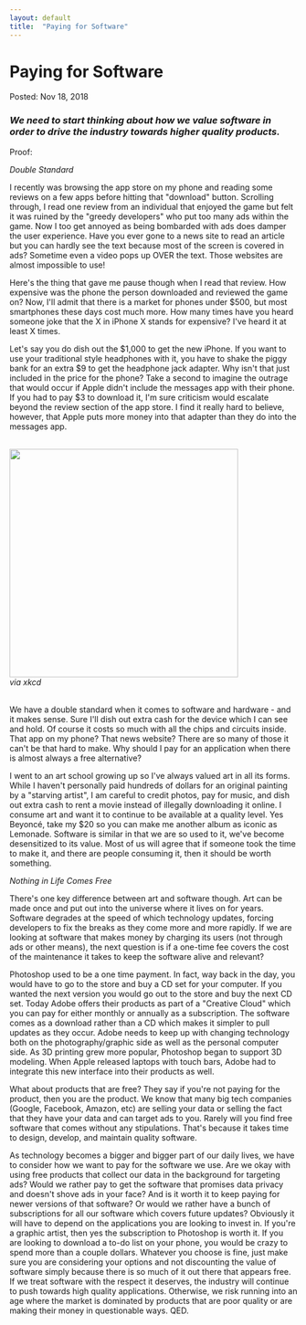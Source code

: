 ```yaml
---
layout: default
title:  "Paying for Software"
---
```

<h1>Paying for Software</h1>
<span class="post-meta">Posted: Nov 18, 2018</span>
<h3><i>We need to start thinking about how we value software in order to drive the industry towards higher quality products.</i></h3>

Proof:

<i>Double Standard</i>

I recently was browsing the app store on my phone and reading some reviews on a few apps before hitting that "download" button. Scrolling through, I read one review from an individual that enjoyed the game but felt it was ruined by the "greedy developers" who put too many ads within the game. Now I too get annoyed as being bombarded with ads does damper the user experience. Have you ever gone to a news site to read an article but you can hardly see the text because most of the screen is covered in ads? Sometime even a video pops up OVER the text. Those websites are almost impossible to use!

Here's the thing that gave me pause though when I read that review. How expensive was the phone the person downloaded and reviewed the game on? Now, I'll admit that there is a market for phones under $500, but most smartphones these days cost much more. How many times have you heard someone joke that the X in iPhone X stands for expensive? I've heard it at least X times.

Let's say you do dish out the $1,000 to get the new iPhone. If you want to use your traditional style headphones with it, you have to shake the piggy bank for an extra $9 to get the headphone jack adapter. Why isn't that just included in the price for the phone? Take a second to imagine the outrage that would occur if Apple didn't include the messages app with their phone. If you had to pay $3 to download it, I'm sure criticism would escalate beyond the review section of the app store. I find it really hard to believe, however, that Apple puts more money into that adapter than they do into the messages app.

<div class="comic-contain">
<br><img style="width:400px;height:400px" src="https://imgs.xkcd.com/comics/xkcd_phone_4.png"/>
<figcaption><i>via xkcd</i></figcaption>
</div><br>

We have a double standard when it comes to software and hardware - and it makes sense. Sure I'll dish out extra cash for the device which I can see and hold. Of course it costs so much with all the chips and circuits inside. That app on my phone? That news website? There are so many of those it can't be that hard to make. Why should I pay for an application when there is almost always a free alternative?

I went to an art school growing up so I've always valued art in all its forms. While I haven't personally paid hundreds of dollars for an original painting by a "starving artist", I am careful to credit photos, pay for music, and dish out extra cash to rent a movie instead of illegally downloading it online. I consume art and want it to continue to be available at a quality level. Yes Beyoncé, take my $20 so you can make me another album as iconic as Lemonade. Software is similar in that we are so used to it, we've become desensitized to its value. Most of us will agree that if someone took the time to make it, and there are people consuming it, then it should be worth something.

<i>Nothing in Life Comes Free</i>

There's one key difference between art and software though. Art can be made once and put out into the universe where it lives on for years. Software degrades at the speed of which technology updates, forcing developers to fix the breaks as they come more and more rapidly. If we are looking at software that makes money by charging its users (not through ads or other means), the next question is if a one-time fee covers the cost of the maintenance it takes to keep the software alive and relevant?

Photoshop used to be a one time payment. In fact, way back in the day, you would have to go to the store and buy a CD set for your computer. If you wanted the next version you would go out to the store and buy the next CD set. Today Adobe offers their products as part of a "Creative Cloud" which you can pay for either monthly or annually as a subscription. The software comes as a download rather than a CD which makes it simpler to pull updates as they occur. Adobe needs to keep up with changing technology both on the photography/graphic side as well as the personal computer side. As 3D printing grew more popular, Photoshop began to support 3D modeling. When Apple released laptops with touch bars, Adobe had to integrate this new interface into their products as well.

What about products that are free? They say if you're not paying for the product, then you are the product. We know that many big tech companies (Google, Facebook, Amazon, etc) are selling your data or selling the fact that they have your data and can target ads to you. Rarely will you find free software that comes without any stipulations. That's because it takes time to design, develop, and maintain quality software.

As technology becomes a bigger and bigger part of our daily lives, we have to consider how we want to pay for the software we use. Are we okay with using free products that collect our data in the background for targeting ads? Would we rather pay to get the software that promises data privacy and doesn't shove ads in your face? And is it worth it to keep paying for newer versions of that software? Or would we rather have a bunch of subscriptions for all our software which covers future updates? Obviously it will have to depend on the applications you are looking to invest in. If you're a graphic artist, then yes the subscription to Photoshop is worth it. If you are looking to download a to-do list on your phone, you would be crazy to spend more than a couple dollars. Whatever you choose is fine, just make sure you are considering your options and not discounting the value of software simply because there is so much of it out there that appears free. If we treat software with the respect it deserves, the industry will continue to push towards high quality applications. Otherwise, we risk running into an age where the market is dominated by products that are poor quality or are making their money in questionable ways. QED.
